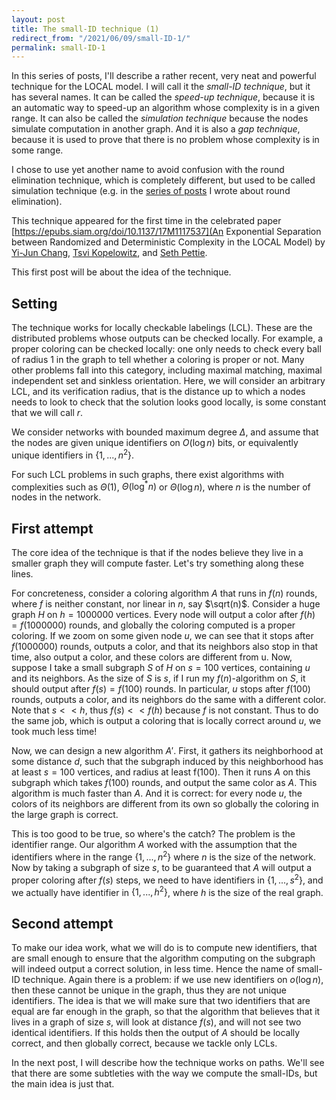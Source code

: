 ```yaml
---
layout: post
title: The small-ID technique (1)
redirect_from: "/2021/06/09/small-ID-1/"
permalink: small-ID-1
---
```


In this series of posts, I'll describe a rather recent, very neat and 
powerful technique for the LOCAL model. 
I will call it the *small-ID technique*, but it has several names.
It can be called the *speed-up technique*, because it is an automatic way
to speed-up an algorithm whose complexity is in a given range.
It can also be called the *simulation technique* because the nodes simulate
computation in another graph.
And it is also a *gap technique*, because it is used to prove that there
is no problem whose complexity is in some range.

I chose to use yet another name to avoid confusion with the round elimination
technique, which is completely different, but used to be called simulation
technique (e.g. in the
[series of posts](https://discrete-notes.github.io/simulation-1) I wrote about
round elimination).

This technique appeared for the first time in the celebrated paper
[https://epubs.siam.org/doi/10.1137/17M1117537](An Exponential Separation between Randomized and Deterministic Complexity in the LOCAL Model)
by [Yi-Jun Chang](https://sites.google.com/a/umich.edu/yi-jun-chang/),
[Tsvi Kopelowitz](https://sites.google.com/site/kopelot/), and
[Seth Pettie](https://web.eecs.umich.edu/~pettie/).

This first post will be about the idea of the technique.


## Setting 
The technique works for locally checkable labelings (LCL).
These are the distributed problems whose outputs can be checked locally.
For example, a proper coloring can be checked locally:
one only needs to check every ball of radius 1 in the graph to tell whether 
a coloring is proper or not.
Many other problems fall into this category, including maximal matching, 
maximal independent set and sinkless orientation.
Here, we will consider an arbitrary LCL, and its verification radius, that 
is the distance up to which a nodes needs to look to check that the 
solution looks good locally, is some constant that we will call $r$.

We consider networks with bounded maximum degree $\Delta$, and assume that 
the nodes are given unique identifiers on $O(\log n)$ bits, or equivalently
unique identifiers in $\{1,...,n^2\}$.

For such LCL problems in such graphs, there exist algorithms with 
complexities such as $\Theta(1)$, $\Theta(\log^*n)$ or $\Theta(\log n)$, 
where $n$ is the number of nodes in the network. 

 
## First attempt

The core idea of the technique is that if the nodes believe they live in a
smaller graph they will compute faster. Let's try something along these 
lines. 

For concreteness, consider a coloring algorithm $A$ that runs in $f(n)$ 
rounds, where $f$ is neither constant, nor linear in $n$, say $\sqrt(n)$.
Consider a  huge graph $H$ on $h=1000000$ vertices. 
Every node will output a color after $f(h)=f(1000000)$ rounds, and 
globally the coloring computed is a proper coloring.
If we zoom on some given node $u$, we can see that it stops after 
$f(1000000)$ rounds, outputs a color, and that its neighbors also stop in 
that time, also output a color, and these colors are different from u. 
Now, suppose I take a small subgraph $S$ of $H$ on $s=100$ vertices, 
containing $u$ and its neighbors.
As the size of $S$ is $s$, if I run my $f(n)$-algorithm on $S$, it should
output after $f(s)=f(100)$ rounds. In particular, $u$ stops after $f(100)$ 
rounds, outputs a color, and its neighbors do the same with a different color. 
Note that $s << h$, thus $f(s) << f(h)$ because $f$ is not constant.
Thus to do the same job, which is output a coloring that
is locally correct around $u$, we took much less time!

Now, we can design a new algorithm $A'$.
First, it gathers its neighborhood at some distance $d$, such that the subgraph
induced by this neighborhood has at least $s=100$ vertices, and radius at least
f(100). Then it runs $A$ on this subgraph which takes $f(100)$ rounds, and
output the same color as $A$. 
This algorithm is much faster than $A$. 
And it is correct: for every node $u$, the colors of its neighbors are 
different from its own so globally the coloring in the large graph is correct. 

This is too good to be true, so where's the catch? The problem is the 
identifier range. Our algorithm $A$ worked with the assumption that the 
identifiers where in the range $\{1,...,n^2\}$ where $n$ is the size of the 
network. Now by taking a subgraph of size $s$, to be guaranteed that $A$ 
will output a proper coloring after $f(s)$ steps, we need to have 
identifiers in $\{1,...,s^2\}$, and we actually have identifier in 
$\{1,...,h^2\}$, where $h$ is the size of the real graph. 

## Second attempt 

To make our idea work, what we will do is to compute new identifiers, that
are small enough to ensure that the algorithm computing on the subgraph 
will indeed output a correct solution, in less time. 
Hence the name of small-ID technique. 
Again there is a problem: if we use new identifiers on $o(\log n)$, then 
these cannot be unique in the graph, thus they are not unique identifiers. 
The idea is that we will make sure that two identifiers that are equal are 
far enough in the graph, so that the algorithm that believes that it lives 
in a graph of size $s$, will look at distance $f(s)$, and will not see two 
identical identifiers. If this holds then the output of $A$ should be 
locally correct, and then globally correct, because we tackle only LCLs. 

In the next post, I will describe how the technique works on paths. We'll 
see that there are some subtleties with the way we compute the small-IDs, 
but the main idea is just that.



 
